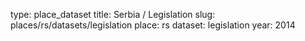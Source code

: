 type: place_dataset
title: Serbia / Legislation
slug: places/rs/datasets/legislation
place: rs
dataset: legislation
year: 2014
